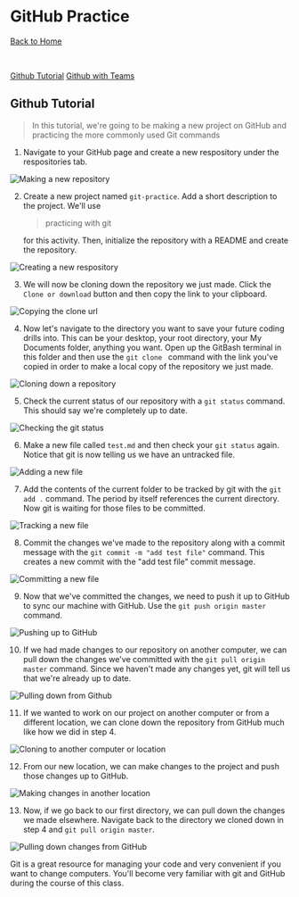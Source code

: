 # GitHub Practice 

[Back to Home](../../../README.md)

<br>

[Github Tutorial](#github-tutorial)
[Github with Teams](./git-with-teams)


## Github Tutorial

> In this tutorial, we're going to be making a new project on GitHub and practicing the more commonly used Git commands 

1. Navigate to your GitHub page and create a new respository under the respositories tab.

![Making a new repository](images/01.PNG)

2. Create a new project named `git-practice`. Add a short description to the project. We'll use

    > practicing with git

    for this activity. Then, initialize the repository with a README and create the repository.

![Creating a new respository](images/02.PNG)

3. We will now be cloning down the repository we just made. Click the `Clone or download` button and then copy the link to your clipboard.

![Copying the clone url](images/03.PNG)

4. Now let's navigate to the directory you want to save your future coding drills into. This can be your desktop, your root directory, your My Documents folder, anything you want. Open up the GitBash terminal in this folder and then use the `git clone ` command with the link you've copied in order to make a local copy of the repository we just made.

![Cloning down a repository](images/04.PNG)

5. Check the current status of our repository with a `git status` command. This should say we're completely up to date.

![Checking the git status](images/05.PNG)

6. Make a new file called `test.md` and then check your `git status` again. Notice that git is now telling us we have an untracked file.

![Adding a new file](images/06.PNG) 

7. Add the contents of the current folder to be tracked by git with the `git add .` command. The period by itself references the current directory. Now git is waiting for those files to be committed.

![Tracking a new file](images/07.PNG)

8. Commit the changes we've made to the repository along with a commit message with the `git commit -m "add test file"` command. This creates a new commit with the "add test file" commit message.

![Committing a new file](images/08.PNG)

9. Now that we've committed the changes, we need to push it up to GitHub to sync our machine with GitHub. Use the `git push origin master` command.

![Pushing up to GitHub](images/09.PNG)

10. If we had made changes to our repository on another computer, we can pull down the changes we've committed with the `git pull origin master` command. Since we haven't made any changes yet, git will tell us that we're already up to date.

![Pulling down from Github](images/10.PNG)

11. If we wanted to work on our project on another computer or from a different location, we can clone down the repository from GitHub much like how we did in step 4.

![Cloning to another computer or location](images/11.PNG)

12. From our new location, we can make changes to the project and push those changes up to GitHub.

![Making changes in another location](images/12.PNG)

13. Now, if we go back to our first directory, we can pull down the changes we made elsewhere. Navigate back to the directory we cloned down in step 4 and `git pull origin master`.

![Pulling down changes from GitHub](images/13.PNG)


Git is a great resource for managing your code and very convenient if you want to change computers. You'll become very familiar with git and GitHub during the course of this class.